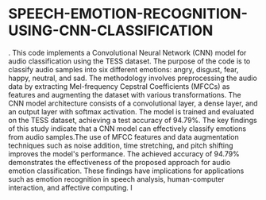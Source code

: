 # SPEECH-EMOTION-RECOGNITION-USING-CNN-CLASSIFICATION
. This code implements a Convolutional Neural
Network (CNN) model for audio classification using the
TESS dataset. The purpose of the code is to classify audio
samples into six different emotions: angry, disgust, fear,
happy, neutral, and sad. The methodology involves
preprocessing the audio data by extracting Mel-frequency
Cepstral Coefficients (MFCCs) as features and augmenting
the dataset with various transformations. The CNN model
architecture consists of a convolutional layer, a dense layer,
and an output layer with softmax activation. The model is
trained and evaluated on the TESS dataset, achieving a test
accuracy of 94.79%. The key findings of this study indicate
that a CNN model can effectively classify emotions from
audio samples.The use of MFCC features and data
augmentation techniques such as noise addition, time
stretching, and pitch shifting improves the model's
performance. The achieved accuracy of 94.79%
demonstrates the effectiveness of the proposed approach for
audio emotion classification. These findings have
implications for applications such as emotion recognition in
speech analysis, human-computer interaction, and affective
computing.
I

